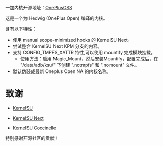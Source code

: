 一加内核开源地址：[OnePlusOSS](https://github.com/OnePlusOSS/kernel_manifest)

这是一个为 Hedwig (OnePlus Open) 编译的内核。

含有以下特性：
- 使用 manual scope-minimized hooks 的 KernelSU Next。
- 尝试整合 KernelSU Next KPM 分支的内容。
- 支持 CONFIG_TMPFS_XATTR 特性,可以使用 mountify 完成模块挂载。
  - 使用方法：启用 Magic_Mount，然后安装Mountify，配置完成后，在 "/data/adb/ksu/" 下创建 ".notmpfs" 和 ".nomount" 文件。
- 默认伪装成最新 Oneplus Open NA 的内核名称。

# 致谢

- [KernelSU](https://github.com/tiann/KernelSU)

- [KernelSU Next](https://github.com/KernelSU-Next/KernelSU-Next)
  
- [KernelSU Coccinelle](https://github.com/devnoname120/kernelsu-coccinelle)
  
特别感谢开源社区的贡献！
